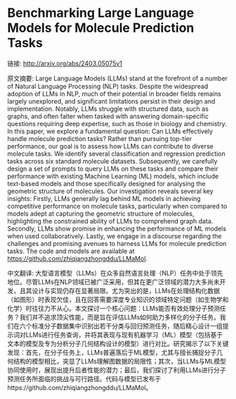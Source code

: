 # Benchmarking Large Language Models for Molecule Prediction Tasks

链接: http://arxiv.org/abs/2403.05075v1

原文摘要:
Large Language Models (LLMs) stand at the forefront of a number of Natural
Language Processing (NLP) tasks. Despite the widespread adoption of LLMs in
NLP, much of their potential in broader fields remains largely unexplored, and
significant limitations persist in their design and implementation. Notably,
LLMs struggle with structured data, such as graphs, and often falter when
tasked with answering domain-specific questions requiring deep expertise, such
as those in biology and chemistry. In this paper, we explore a fundamental
question: Can LLMs effectively handle molecule prediction tasks? Rather than
pursuing top-tier performance, our goal is to assess how LLMs can contribute to
diverse molecule tasks. We identify several classification and regression
prediction tasks across six standard molecule datasets. Subsequently, we
carefully design a set of prompts to query LLMs on these tasks and compare
their performance with existing Machine Learning (ML) models, which include
text-based models and those specifically designed for analysing the geometric
structure of molecules. Our investigation reveals several key insights:
Firstly, LLMs generally lag behind ML models in achieving competitive
performance on molecule tasks, particularly when compared to models adept at
capturing the geometric structure of molecules, highlighting the constrained
ability of LLMs to comprehend graph data. Secondly, LLMs show promise in
enhancing the performance of ML models when used collaboratively. Lastly, we
engage in a discourse regarding the challenges and promising avenues to harness
LLMs for molecule prediction tasks. The code and models are available at
https://github.com/zhiqiangzhongddu/LLMaMol.

中文翻译:
大型语言模型（LLMs）在众多自然语言处理（NLP）任务中处于领先地位。尽管LLMs在NLP领域已被广泛采用，但其在更广泛领域的潜力大多尚未开发，且其设计与实现仍存在显著局限。尤为突出的是，LLMs在处理结构化数据（如图形）时表现欠佳，且在回答需要深度专业知识的领域特定问题（如生物学和化学）时往往力不从心。本文探讨一个核心问题：LLMs能否有效处理分子预测任务？我们并不追求顶尖性能，而是旨在评估LLMs如何助力多样化的分子任务。我们在六个标准分子数据集中识别出若干分类与回归预测任务，随后精心设计一组提示词对LLMs进行任务查询，并将其表现与现有机器学习（ML）模型（包括基于文本的模型及专为分析分子几何结构设计的模型）进行对比。研究揭示了以下关键发现：首先，在分子任务上，LLMs普遍落后于ML模型，尤其与擅长捕捉分子几何结构的模型相比，突显了LLMs理解图数据的局限性；其次，当LLMs与ML模型协同使用时，展现出提升后者性能的潜力；最后，我们探讨了利用LLMs进行分子预测任务所面临的挑战与可行路径。代码与模型已发布于https://github.com/zhiqiangzhongddu/LLMaMol。
